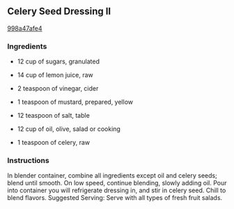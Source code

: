 ## Celery Seed Dressing II

[998a47afe4](http://www.food.com/recipe/celery-seed-dressing-ii-6909)

### Ingredients

 - 12 cup of sugars, granulated

 - 14 cup of lemon juice, raw

 - 2 teaspoon of vinegar, cider

 - 1 teaspoon of mustard, prepared, yellow

 - 12 teaspoon of salt, table

 - 12 cup of oil, olive, salad or cooking

 - 1 teaspoon of celery, raw

### Instructions

In blender container, combine all ingredients except oil and celery seeds; blend until smooth. On low speed, continue blending, slowly adding oil. Pour into container you will refrigerate dressing in, and stir in celery seed. Chill to blend flavors. Suggested Serving: Serve with all types of fresh fruit salads.